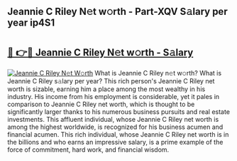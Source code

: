 ## Jeannie C Riley N𝚎t w𝚘rth - Part-XQV S𝚊lary per year ip4S1

# <h2><a href="http://gc0hoxi.nevu.top/?p=Jeannie+C+Riley">🔗 👉🔴 Jeannie C Riley N𝚎t w𝚘rth - S𝚊lary</a></h2>

[![Jeannie C Riley N𝚎t W𝚘rth](https://i.imgur.com/Oavwk0R.jpeg)](http://gc0hoxi.nevu.top/?p=Jeannie+C+Riley)
What is Jeannie C Riley n𝚎t w𝚘rth? What is Jeannie C Riley s𝚊lary per year?
This rich person's Jeannie C Riley net worth is sizable, earning him a place among the most wealthy in his industry. His income from his employment is considerable, yet it pales in comparison to Jeannie C Riley net worth, which is thought to be significantly larger thanks to his numerous business pursuits and real estate investments. This affluent individual, whose Jeannie C Riley net worth is among the highest worldwide, is recognized for his business acumen and financial acumen. This rich individual, whose Jeannie C Riley net worth is in the billions and who earns an impressive salary, is a prime example of the force of commitment, hard work, and financial wisdom.
